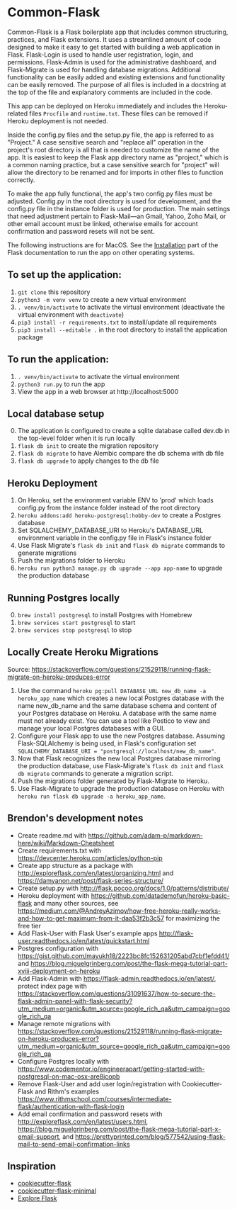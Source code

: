 # Common-Flask

Common-Flask is a Flask boilerplate app that includes common structuring, practices, and Flask extensions. It uses a streamlined amount of code designed to make it easy to get started with building a web application in Flask. Flask-Login is used to handle user registration, login, and permissions. Flask-Admin is used for the administrative dashboard, and Flask-Migrate is used for handling database migrations. Additional functionality can be easily added and existing extensions and functionality can be easily removed. The purpose of all files is included in a docstring at the top of the file and explanatory comments are included in the code.

This app can be deployed on Heroku immediately and includes the Heroku-related files `Procfile` and `runtime.txt`. These files can be removed if Heroku deployment is not needed.

Inside the config.py files and the setup.py file, the app is referred to as "Project." A case sensitive search and "replace all" operation in the project's root directory is all that is needed to customize the name of the app. It is easiest to keep the Flask app directory name as "project," which is a common naming practice, but a case sensitive search for "project" will allow the directory to be renamed and for imports in other files to function correctly.

To make the app fully functional, the app's two config.py files must be adjusted. Config.py in the root directory is used for development, and the config.py file in the instance folder is used for production. The main settings that need adjustment pertain to Flask-Mail—an Gmail, Yahoo, Zoho Mail, or other email account must be linked, otherwise emails for account confirmation and password resets will not be sent.

The following instructions are for MacOS. See the [Installation](http://flask.pocoo.org/docs/latest/installation/) part of the Flask documentation to run the app on other operating systems.

## To set up the application:
1. `git clone` this repository
2. `python3 -m venv venv` to create a new virtual environment
3. `. venv/bin/activate` to activate the virtual environment (deactivate the virtual environment with `deactivate`)
4. `pip3 install -r requirements.txt` to install/update all requirements
5. `pip3 install --editable .` in the root directory to install the application package

## To run the application:
1. `. venv/bin/activate` to activate the virtual environment
2. `python3 run.py` to run the app
3. View the app in a web browser at http://localhost:5000

## Local database setup
0. The application is configured to create a sqlite database called dev.db in the top-level folder when it is run locally
1. `flask db init` to create the migration repository
2. `flask db migrate` to have Alembic compare the db schema with db file
3. `flask db upgrade` to apply changes to the db file

## Heroku Deployment
1. On Heroku, set the environment variable ENV to 'prod' which loads config.py from the instance folder instead of the root directory
2. `heroku addons:add heroku-postgresql:hobby-dev` to create a Postgres database 
3. Set SQLALCHEMY_DATABASE_URI to Heroku's DATABASE_URL environment variable in the config.py file in Flask's instance folder
4. Use Flask Migrate's `flask db init` and `flask db migrate` commands to generate migrations
5. Push the migrations folder to Heroku
6. `heroku run python3 manage.py db upgrade --app app-name` to upgrade the production database

## Running Postgres locally
0.  `brew install postgresql` to install Postgres with Homebrew
1. `brew services start postgresql` to start
2. `brew services stop postgresql` to stop

## Locally Create Heroku Migrations
Source: https://stackoverflow.com/questions/21529118/running-flask-migrate-on-heroku-produces-error
1. Use the command `heroku pg:pull DATABASE_URL new_db_name -a heroku_app_name` which creates a new local Postgres database with the name new_db_name and the same database schema and content of your Postgres database on Heroku. A database with the same name must not already exist. You can use a tool like Postico to view and manage your local Postgres databases with a GUI.
2. Configure your Flask app to use the new Postgres database. Assuming Flask-SQLAlchemy is being used, in Flask's configuration set `SQLALCHEMY_DATABASE_URI = "postgresql://localhost/new_db_name"`.
3. Now that Flask recognizes the new local Postgres database mirroring the production database, use Flask-Migrate's `flask db init` and `flask db migrate` commands to generate a migration script.
4. Push the migrations folder generated by Flask-Migrate to Heroku.
5. Use Flask-Migrate to upgrade the production database on Heroku with `heroku run flask db upgrade -a heroku_app_name`.

## Brendon's development notes
- Create readme.md with https://github.com/adam-p/markdown-here/wiki/Markdown-Cheatsheet
- Create requirements.txt with https://devcenter.heroku.com/articles/python-pip
- Create app structure as a package with http://exploreflask.com/en/latest/organizing.html and https://damyanon.net/post/flask-series-structure/
- Create setup.py with http://flask.pocoo.org/docs/1.0/patterns/distribute/
- Heroku deployment with https://github.com/datademofun/heroku-basic-flask and many other sources, see https://medium.com/@AndreyAzimov/how-free-heroku-really-works-and-how-to-get-maximum-from-it-daa53f2b3c57 for maximizing the free tier
- Add Flask-User with Flask User's example apps http://flask-user.readthedocs.io/en/latest/quickstart.html
- Postgres configuration with https://gist.github.com/mayukh18/2223bc8fc152631205abd7cbf1efdd41/ and https://blog.miguelgrinberg.com/post/the-flask-mega-tutorial-part-xviii-deployment-on-heroku
- Add Flask-Admin with https://flask-admin.readthedocs.io/en/latest/, protect index page with https://stackoverflow.com/questions/31091637/how-to-secure-the-flask-admin-panel-with-flask-security?utm_medium=organic&utm_source=google_rich_qa&utm_campaign=google_rich_qa
- Manage remote migrations with https://stackoverflow.com/questions/21529118/running-flask-migrate-on-heroku-produces-error?utm_medium=organic&utm_source=google_rich_qa&utm_campaign=google_rich_qa
- Configure Postgres locally with https://www.codementor.io/engineerapart/getting-started-with-postgresql-on-mac-osx-are8jcopb
- Remove Flask-User and add user login/registration with Cookiecutter-Flask and Rithm's examples https://www.rithmschool.com/courses/intermediate-flask/authentication-with-flask-login
- Add email confirmation and password resets with http://exploreflask.com/en/latest/users.html, https://blog.miguelgrinberg.com/post/the-flask-mega-tutorial-part-x-email-support, and https://prettyprinted.com/blog/577542/using-flask-mail-to-send-email-confirmation-links

## Inspiration
- [cookiecutter-flask](https://github.com/sloria/cookiecutter-flask)
- [cookiecutter-flask-minimal](https://github.com/candidtim/cookiecutter-flask-minimal)
- [Explore Flask](http://exploreflask.com/en/latest/)
